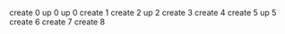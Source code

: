 create 0
up 0
up 0
create 1
create 2
up 2
create 3
create 4
create 5
up 5
create 6
create 7
create 8
